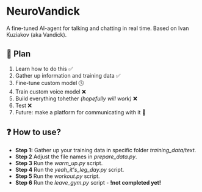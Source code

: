 # NeuroVandick

A fine-tuned AI-agent for talking and chatting in real time. Based on Ivan Kuziakov (aka Vandick).

## 🚀 Plan

1. Learn how to do this ✅
2. Gather up information and training data ✅
3. Fine-tune custom model 🕓
4. Train custom voice model ❌
5. Build everything tohether *(hopefully will work)* ❌
6. Test ❌
7. Future: make a platform for communicating with it 🚀

## ❓ How to use?

* **Step 1:**
    Gather up your training data in specific folder *training_data/text*. 
* **Step 2**
    Adjust the file names in *prepare_data.py*. 
* **Step 3**
    Run the *warm_up.py* script.
* **Step 4**
    Run the *yeah_it's_leg_day.py* script.
* **Step 5**
    Run the *workout.py* script.
* **Step 6**
    Run the *leave_gym.py* script - **!not completed yet!**